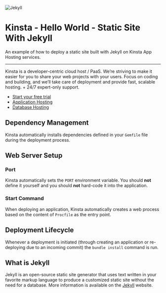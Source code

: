 ![Jekyll](https://user-images.githubusercontent.com/2342458/227201223-77cd42ef-ef91-405d-ad46-c491f6dbda27.png)
# Kinsta - Hello World - Static Site With Jekyll

An example of how to deploy a static site built with Jekyll on Kinsta App Hosting services.

---
Kinsta is a developer-centric cloud host / PaaS. We’re striving to make it easier for you to share your web projects with your users. Focus on coding and building, and we’ll take care of deployment and provide fast, scalable hosting. + 24/7 expert-only support.

- [Start your free trial](https://kinsta.com/signup/?product_type=app-db)
- [Application Hosting](https://kinsta.com/application-hosting)
- [Database Hosting](https://kinsta.com/database-hosting)

## Dependency Management

Kinsta automatically installs dependencies defined in your `Gemfile` file during the deployment process.

## Web Server Setup

### Port

Kinsta automatically sets the `PORT` environment variable. You should **not** define it yourself and you should **not** hard-code it into the application.

### Start Command

When deploying an application, Kinsta automatically creates a web process based on the content of `Procfile` as the entry point.

## Deployment Lifecycle

Whenever a deployment is initiated (through creating an application or re-deploying due to an incoming commit) the `bundle install` command is run.

## What is Jekyll
Jekyll is an open-source static site generator that uses text written in your favorite markup language to produce a customized static site without the need for a database. More information is available on the [Jekyll](https://jekyllrb.com/) website.
